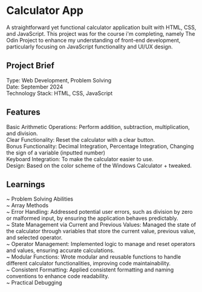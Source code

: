 <h1>Calculator App</h1>
A straightforward yet functional calculator application built with HTML, CSS, and JavaScript. This project was for the course i'm completing, namely The Odin Project to enhance my understanding of front-end development, particularly focusing on JavaScript functionality and UI/UX design.

<h2>Project Brief</h2>
Type: Web Development, Problem Solving <br>
Date: September 2024 <br>
Technology Stack: HTML, CSS, JavaScript <br>


<h2>Features</h2>

Basic Arithmetic Operations: Perform addition, subtraction, multiplication, and division. <br>
Clear Functionality: Reset the calculator with a clear button. <br>
Bonus Functionality: Decimal Integration, Percentage Integration, Changing the sign of a variable (inputted number) <br>
Keyboard Integration: To make the calculator easier to use. <br>
Design: Based on the color scheme of the Windows Calculator + tweaked. 

<h2>Learnings</h2>

~ Problem Solving Abilities <br>
~ Array Methods  <br>
~ Error Handling: Addressed potential user errors, such as division by zero or malformed input, by ensuring the application behaves predictably. <br>
~ State Management via Current and Previous Values: Managed the state of the calculator through variables that store the current value, previous value, and selected operator. <br>
~ Operator Management: Implemented logic to manage and reset operators and values, ensuring accurate calculations. <br>
~ Modular Functions: Wrote modular and reusable functions to handle different calculator functionalities, improving code maintainability. <br>
~ Consistent Formatting: Applied consistent formatting and naming conventions to enhance code readability. <br>
~ Practical Debugging




